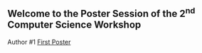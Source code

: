 ## Welcome to the Poster Session of the 2<sup>nd</sup> Computer Science Workshop


Author #1 [First Poster](https://github.com/docs-dibris/CSW21/blob/gh-pages/Poster/list.txt)
